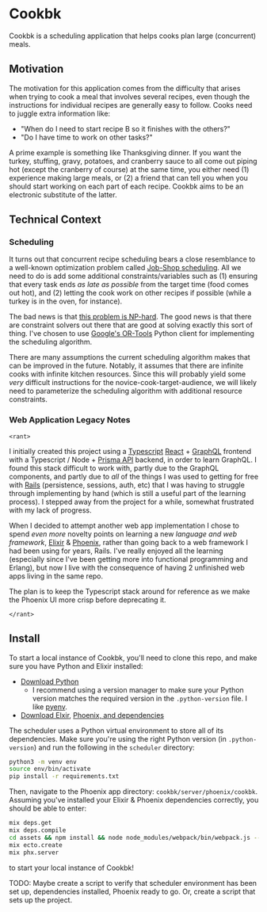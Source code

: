 # Cookbk

Cookbk is a scheduling application that helps cooks plan large (concurrent) meals.

## Motivation

The motivation for this application comes from the difficulty that arises when trying to cook a meal that involves several recipes, even though the instructions for individual recipes are generally easy to follow. Cooks need to juggle extra information like:

- "When do I need to start recipe B so it finishes with the others?"
- "Do I have time to work on other tasks?"

A prime example is something like Thanksgiving dinner. If you want the turkey, stuffing, gravy, potatoes, and cranberry sauce to all come out piping hot (except the cranberry of course) at the same time, you either need (1) experience making large meals, or (2) a friend that can tell you when you should start working on each part of each recipe. Cookbk aims to be an electronic substitute of the latter.

## Technical Context

### Scheduling

It turns out that concurrent recipe scheduling bears a close resemblance to a well-known optimization problem called [Job-Shop scheduling](https://en.wikipedia.org/wiki/Job_shop_scheduling). All we need to do is add some additional constraints/variables such as (1) ensuring that every task ends _as late as possible_ from the target time (food comes out hot), and (2) letting the cook work on other recipes if possible (while a turkey is in the oven, for instance).

The bad news is that [this problem is NP-hard](https://en.wikipedia.org/wiki/Job_shop_scheduling#NP-hardness). The good news is that there are constraint solvers out there that are good at solving exactly this sort of thing. I've chosen to use [Google's OR-Tools](https://developers.google.com/optimization/scheduling/job_shop) Python client for implementing the scheduling algorithm.

There are many assumptions the current scheduling algorithm makes that can be improved in the future. Notably, it assumes that there are infinite cooks with infinite kitchen resources. Since this will probably yield some _very_ difficult instructions for the novice-cook-target-audience, we will likely need to parameterize the scheduling algorithm with additional resource constraints.

### Web Application Legacy Notes

`<rant>`

I initially created this project using a [Typescript](https://www.typescriptlang.org/) [React](https://reactjs.org/) + [GraphQL](https://graphql.org/) frontend with a Typescript / Node + [Prisma API](https://www.prisma.io/) backend, in order to learn GraphQL. I found this stack difficult to work with, partly due to the GraphQL components, and partly due to _all_ of the things I was used to getting for free with [Rails](https://rubyonrails.org/) (persistence, sessions, auth, etc) that I was having to struggle through implementing by hand (which is still a useful part of the learning process). I stepped away from the project for a while, somewhat frustrated with my lack of progress.

When I decided to attempt another web app implementation I chose to spend _even more_ novelty points on learning a new _language and web framework_, [Elixir](https://elixir-lang.org/) & [Phoenix](https://www.phoenixframework.org/), rather than going back to a web framework I had been using for years, Rails. I've really enjoyed all the learning (especially since I've been getting more into functional programming and Erlang), but now I live with the consequence of having 2 unfinished web apps living in the same repo.

The plan is to keep the Typescript stack around for reference as we make the Phoenix UI more crisp before deprecating it.

`</rant>`

## Install

To start a local instance of Cookbk, you'll need to clone this repo, and make sure you have Python and Elixir installed:

- [Download Python](https://www.python.org/downloads/)
  - I recommend using a version manager to make sure your Python version matches the required version in the `.python-version` file. I like [pyenv](https://github.com/pyenv/pyenv).
- [Download Elxir](https://elixir-lang.org/install.html), [Phoenix, and dependencies](https://hexdocs.pm/phoenix/installation.html)

The scheduler uses a Python virtual environment to store all of its dependencies. Make sure you're using the right Python version (in `.python-version`) and run the following in the `scheduler` directory:

```bash
python3 -m venv env
source env/bin/activate
pip install -r requirements.txt
```

Then, navigate to the Phoenix app directory: `cookbk/server/phoenix/cookbk`. Assuming you've installed your Elixir & Phoenix dependencies correctly, you should be able to enter:

```bash
mix deps.get
mix deps.compile
cd assets && npm install && node node_modules/webpack/bin/webpack.js --mode development
mix ecto.create
mix phx.server
```

to start your local instance of Cookbk!

TODO: Maybe create a script to verify that scheduler environment has been set up, dependencies installed, Phoenix ready to go. Or, create a script that sets up the project.

